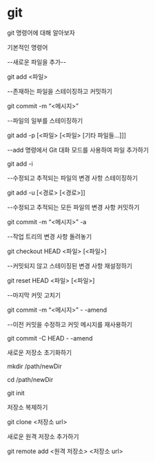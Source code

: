 # git
git 명령어에 대해 알아보자

기본적인 명령어

--새로운 파일을 추가--

git add <파일>

--존재하는 파일을 스테이징하고 커밋하기

git commit -m “<메시지>”

--파일의 일부를 스테이징하기

git add -p [<파일> [<파일> [기타 파일들…]]]

--add 명령에서 Git 대화 모드를 사용하여 파일 추가하기

git add -i

--수정되고 추적되는 파일의 변경 사항 스테이징하기

git add -u [<경로> [<경로>]]

--수정되고 추적되는 모든 파일의 변경 사항 커밋하기

git commit -m “<메시지>” -a

--작업 트리의 변경 사항 돌려놓기

git checkout HEAD <파일> [<파일>]

--커밋되지 않고 스테이징된 변경 사항 재설정하기

git reset HEAD <파일> [<파일>]

--마지막 커밋 고치기

git commit -m “<메시지>” - -amend

--이전 커밋을 수정하고 커밋 메시지를 재사용하기

git commit -C HEAD - -amend

새로운 저장소 초기화하기

mkdir /path/newDir

cd /path/newDir

git init

저장소 복제하기

git clone <저장소 url>

새로운 원격 저장소 추가하기

git remote add <원격 저장소> <저장소 url>
